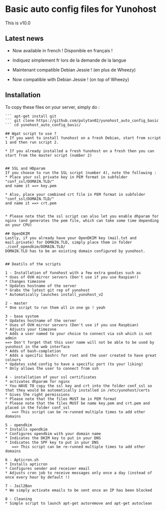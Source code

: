 # Basic auto config files for Yunohost


This is v10.0 

## Latest news 
* Now available in french ! Disponible en français ! 
* Indiquez simplement fr lors de la demande de la langue
 
* Maintenant compatible Debian Jessie ! (en plus de Wheezy)
* Now compatible with Debian Jessie ! (on top of Wheezy)


## Installation
To copy these files on your server, simply do :
``` apt-get update 
``` apt-get install git 
``` git clone https://github.com/polytan02/yunohost_auto_config_basic  
``` cd yunohost_auto_config_basic/
 
## Wgat script to use ?
* If you want to install Yunohost on a fresh Debian, start from script 1 and then run script 2.

* If you already installed a fresh Yunohost on a fresh then you can start from the master script (number 2) 
  

## SSL and HDparam
If you choose to run the SSL script (number 4), note the following : 
* Place your ssl private key in PEM format in subfolder "conf_ssl/DOMAIN.TLD/"  
and name it ==> key.pem 

* Also, place your combined crt file in PEM format in subfolder "conf_ssl/DOMAIN.TLD/"   
and name it ==> crt.pem  
 
 
* Please note that the ssl script can also let you enable dhparam for nginx (and generates the pem file, which can take some time depending on your CPU) 
 
## OpenDKIM
Lastly, if you already have your OpenDKIM key (mail.txt and mail.private) for DOMAIN.TLD, simply place them in folder ./conf_opendkim/DOMAIN.TLD/  
DOMAIN.TLD has to be an existing domain configured by yunohost. 
 
 
## Deatils of the scripts

1 - Installation of Yunohost with a few extra goodies such as
* Uses of OVH mirror servers (Don't use if you use Raspian!)
* Changes timezone
* Updates hostname of the server
* Grabs the latest git rep of yunohost
* Automatically launches install_yunohost_v2
  
2 - master
* One script to run them all in one go ! yeah
  
3 - base system
* Updates hostname of the server
* Uses of OVH mirror servers (Don't use if you use Raspbian)
* Adjusts your timezone
* Adds a user named to your choice to connect via ssh which is not admin
==> Don't forget that this user name will not be able to be used by yunohost in the web interface
* Adds of bash-completion
* Adds a specific bashrc for root and the user created to have great colours
* Updates sshd_config to have a specific port (to your liking)
* Only allows the user to connect from ssh
  
4 - installation of your ssl certificates
* activates dhparam for nginx
* You HAVE TO copy the ssl key and crt into the folder conf_ssl so that they would be automatically installed in /etc/yunohost/certs
* Gives the right permissions
* Please note that the files MUST be in PEM format
* Please note that the files MUST be name key.pem and crt.pem and placed in the folder conf_ssl
   ==> This script can be re-runned multiple times to add other domains
  
5 - opendkim
* Installs opendkim
* Configures opendkim with your domain name
* Indicates the DKIM key to put in your DNS
* Indicates the SPF key to put in your DNS
   ==> This script can be re-runned multiple times to add other domains
  
6 - Apticron.sh
* Installs apticron
* Configures sender and receiver email
* Adjusts cron job to receive messages only once a day (instead of once every hour by default !)
  
7 - Jail2Ban
* We simply activate emails to be sent once an IP has been blocked
 
8 - Cleaning
* Simple script to launch apt-get autoremove and apt-get autoclean 

